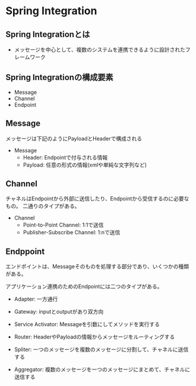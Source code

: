 # Spring Integration
## Spring Integrationとは

* メッセージを中心として、複数のシステムを連携できるように設計されたフレームワーク


## Spring Integrationの構成要素

* Message
* Channel
* Endpoint

## Message

メッセージは下記のようにPayloadとHeaderで構成される

* Message
  * Header: Endpointで付与される情報
  * Payload: 任意の形式の情報(xmlや単純な文字列など)

## Channel

チャネルはEndpointから外部に送信したり、Endpointから受信するのに必要なもの。
二通りのタイプがある。

* Channel
  * Point-to-Point Channel: 1:1で送信
  * Publisher-Subscribe Channel: 1:nで送信

## Endppoint

エンドポイントは、Messageそのものを処理する部分であり、いくつかの種類がある。

アプリケーション連携のためのEndpointには二つのタイプがある。

* Adapter: 一方通行
* Gateway: inputとoutputがあり双方向

* Service Activator: Messageを引数にしてメソッドを実行する
* Router: HeaderやPayloadの情報からメッセージをルーティングする
* Spliter: 一つのメッセージを複数のメッセージに分割して、チャネルに送信する
* Aggregator: 複数のメッセージを一つのメッセージにまとめて、チャネルに送信する